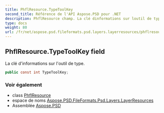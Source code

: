 ```yaml
---
title: PhflResource.TypeToolKey
second_title: Référence de l'API Aspose.PSD pour .NET
description: PhflResource champ. La clé dinformations sur loutil de type.
type: docs
weight: 80
url: /fr/net/aspose.psd.fileformats.psd.layers.layerresources/phflresource/typetoolkey/
---
```

## PhflResource.TypeToolKey field

La clé d'informations sur l'outil de type.

```csharp
public const int TypeToolKey;
```

### Voir également

* class [PhflResource](../)
* espace de noms [Aspose.PSD.FileFormats.Psd.Layers.LayerResources](../../phflresource/)
* Assemblée [Aspose.PSD](../../../)



